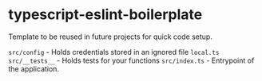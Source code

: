 # typescript-eslint-boilerplate

Template to be reused in future projects for quick code setup.

`src/config` - Holds credentials stored in an ignored file `local.ts`
`src/__tests__` - Holds tests for your functions
`src/index.ts` - Entrypoint of the application.